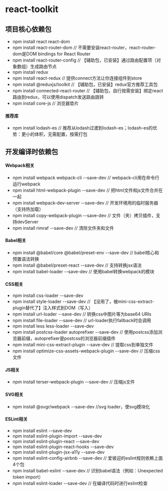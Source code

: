 # react-toolkit

## 项目核心依赖包
- npm install react react-dom
- npm install react-router-dom // 不需要安装react-router，react-router-dom是DOM bindings for React Router
- npm install react-router-config // 【辅助包，已安装】通过路由配置项（对象数组）生成路由节点
- npm install redux
- npm install react-redux // 提供connect方法让你连接组件到store
- npm install @reduxjs/toolkit // 【辅助包，已安装】redux官方推荐工具包
- npm install connected-react-router // 【辅助包，自行按需安装】绑定react路由到redux，可以使用dispatch发送路由跳转
- npm install core-js // 浏览器垫片
#### 推荐库
- npm install lodash-es // 推荐从lodash过渡到lodash-es；lodash-es的优势：更小的体积，无需配置，按需打包

## 开发编译时依赖包
#### Webpack相关
- npm install webpack webpack-cli --save-dev // webpack-cli用在命令行运行webpack
- npm install html-webpack-plugin --save-dev // 把html文件和js文件合并在一起
- npm install webpack-dev-server --save-dev // 开发环境用的临时服务器（支持热加载）
- npm install copy-webpack-plugin --save-dev // 文件（夹）拷贝插件，支持devServer
- npm install rimraf --save-dev // 清除文件夹和文件
#### Babel相关
- npm install @babel/core @babel/preset-env --save-dev // babel核心和预置语法转换
- npm install @babel/preset-react --save-dev // 支持转换jsx语法
- npm install babel-loader --save-dev // 使用babel转换webpack的模块
#### CSS相关
- npm install css-loader --save-dev
- npm install style-loader --save-dev // 【没用了，被mini-css-extract-plugin替代了】注入样式到DOM（写入<style></style>）
- npm install url-loader --save-dev // 转换css中图片等为base64 URIs
- npm install file-loader --save-dev // url-loader执行fallback时会调用
- npm install less less-loader --save-dev
- npm install postcss-loader autoprefixer --save-dev // 使用postcss添加浏览器前缀，autoprefixer是postcss的浏览器前缀插件
- npm install mini-css-extract-plugin --save-dev // 提取css到单独文件
- npm install optimize-css-assets-webpack-plugin --save-dev // 压缩css文件
#### JS相关
- npm install terser-webpack-plugin --save-dev // 压缩js文件
#### SVG相关
- npm install @svgr/webpack --save-dev //svg loader，使svg模块化
#### ESLint相关
- npm install eslint --save-dev
- npm install eslint-plugin-import --save-dev
- npm install eslint-plugin-react --save-dev
- npm install eslint-plugin-react-hooks --save-dev
- npm install eslint-plugin-jsx-a11y --save-dev
- npm install eslint-config-airbnb --save-dev // 爱彼迎的eslint规则依赖上面4个包
- npm install babel-eslint --save-dev // 识别babel语法（例如：Unexpected token import）
- npm install eslint-loader --save-dev // 在编译代码时进行eslint检查
